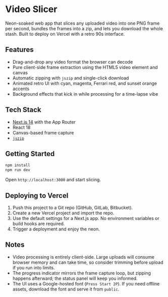 # Video Slicer

Neon-soaked web app that slices any uploaded video into one PNG frame per second, bundles the frames into a zip, and lets you download the whole stash. Built to deploy on Vercel with a retro 90s interface.

## Features

- Drag-and-drop any video format the browser can decode
- Pure client-side frame extraction using the HTML5 video element and canvas
- Automatic zipping with `jszip` and single-click download
- Animated retro UI with cyan, magenta, Ferrari red, and sunset orange accents
- Background effects that kick in while processing for a time-lapse vibe

## Tech Stack

- [Next.js 14](https://nextjs.org/) with the App Router
- React 18
- Canvas-based frame capture
- [`jszip`](https://stuk.github.io/jszip/)

## Getting Started

```bash
npm install
npm run dev
```

Open `http://localhost:3000` and start slicing.

## Deploying to Vercel

1. Push this project to a Git repo (GitHub, GitLab, Bitbucket).
2. Create a new Vercel project and import the repo.
3. Use the default settings for a Next.js app. No environment variables or build hooks are required.
4. Trigger a deployment and enjoy the neon.

## Notes

- Video processing is entirely client-side. Large uploads will consume browser memory and can take time, so consider trimming before upload if you run into limits.
- The progress indicator mirrors the frame capture loop, but zipping happens afterward; the status panel will keep you informed.
- The UI uses a Google-hosted font (`Press Start 2P`). If you need offline assets, download the font and serve it from `public`.
